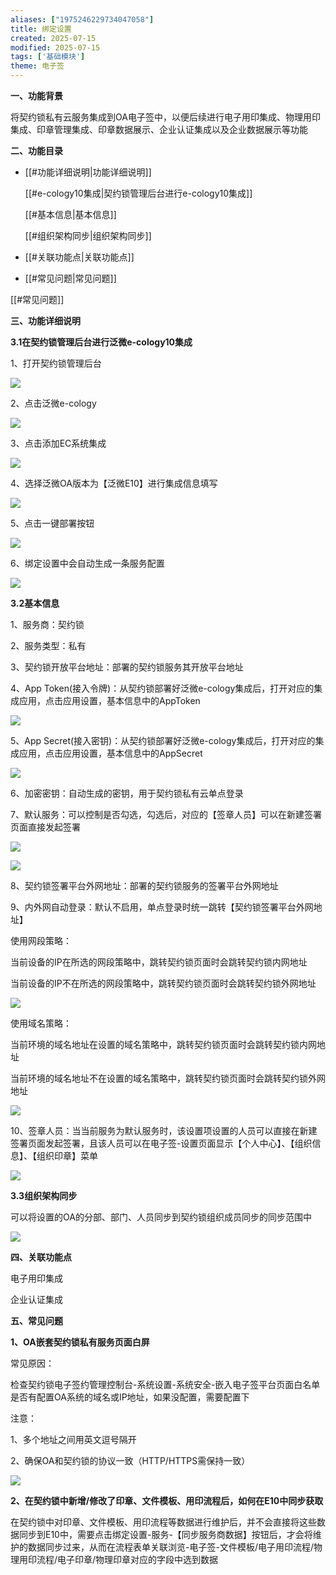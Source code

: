 ```yaml
---
aliases: ["1975246229734047058"]
title: 绑定设置
created: 2025-07-15
modified: 2025-07-15
tags: ['基础模块']
theme: 电子签
---
```


**一、功能背景**

将契约锁私有云服务集成到OA电子签中，以便后续进行电子用印集成、物理用印集成、印章管理集成、印章数据展示、企业认证集成以及企业数据展示等功能

**二、功能目录**

- [[#功能详细说明|功能详细说明]]

  [[#e-cology10集成|契约锁管理后台进行e-cology10集成]]

  [[#基本信息|基本信息]]

  [[#组织架构同步|组织架构同步]]

- [[#关联功能点|关联功能点]]
- [[#常见问题|常见问题]]

[[#常见问题]]

**三、功能详细说明**

**3.1在契约锁管理后台进行泛微e-cology10集成**

1、打开契约锁管理后台

![](https://myhelpdoc.oss-cn-heyuan.aliyuncs.com/mdimages/fe20feb1d27280cbbfca48ff4c0a48d8.jpg)

2、点击泛微e-cology

![](https://myhelpdoc.oss-cn-heyuan.aliyuncs.com/mdimages/650b63216e0bf1080af15ad9e4043604.jpg)

3、点击添加EC系统集成

![](https://myhelpdoc.oss-cn-heyuan.aliyuncs.com/mdimages/0f0c73f1dcd318911247506b26dc5a16.jpg)

4、选择泛微OA版本为【泛微E10】进行集成信息填写

![](https://myhelpdoc.oss-cn-heyuan.aliyuncs.com/mdimages/4b05a3aeaa37d59cbe512524a3495eee.jpg)

5、点击一键部署按钮

![](https://myhelpdoc.oss-cn-heyuan.aliyuncs.com/mdimages/190728dce7ecf682ac6efb1e2390579c.jpg)

6、绑定设置中会自动生成一条服务配置

![](https://myhelpdoc.oss-cn-heyuan.aliyuncs.com/mdimages/1110f2a36e7295109b9afa7e475e7e60.jpg)

**3.2基本信息**

1、服务商：契约锁

2、服务类型：私有

3、契约锁开放平台地址：部署的契约锁服务其开放平台地址

4、App Token(接入令牌)：从契约锁部署好泛微e-cology集成后，打开对应的集成应用，点击应用设置，基本信息中的AppToken

![](https://myhelpdoc.oss-cn-heyuan.aliyuncs.com/mdimages/ede846399e926d4347b0da321efe7775.jpg)

5、App Secret(接入密钥)：从契约锁部署好泛微e-cology集成后，打开对应的集成应用，点击应用设置，基本信息中的AppSecret

![](https://myhelpdoc.oss-cn-heyuan.aliyuncs.com/mdimages/4a94e16b7e72195663179f266f7e10d8.jpg)

6、加密密钥：自动生成的密钥，用于契约锁私有云单点登录

7、默认服务：可以控制是否勾选，勾选后，对应的【签章人员】可以在新建签署页面直接发起签署

![](https://myhelpdoc.oss-cn-heyuan.aliyuncs.com/mdimages/5321c99e63e43104f9afb29ca3826cfb.jpg)

![](https://myhelpdoc.oss-cn-heyuan.aliyuncs.com/mdimages/6f94223669754315c7806e0ddfb9b2c6.jpg)

8、契约锁签署平台外网地址：部署的契约锁服务的签署平台外网地址

9、内外网自动登录：默认不启用，单点登录时统一跳转【契约锁签署平台外网地址】

使用网段策略：

当前设备的IP在所选的网段策略中，跳转契约锁页面时会跳转契约锁内网地址

当前设备的IP不在所选的网段策略中，跳转契约锁页面时会跳转契约锁外网地址

![](https://myhelpdoc.oss-cn-heyuan.aliyuncs.com/mdimages/2940560fe2b1238c9bf50510c0c7ce60.jpg)

使用域名策略：

当前环境的域名地址在设置的域名策略中，跳转契约锁页面时会跳转契约锁内网地址

当前环境的域名地址不在设置的域名策略中，跳转契约锁页面时会跳转契约锁外网地址

![](https://myhelpdoc.oss-cn-heyuan.aliyuncs.com/mdimages/8a7dccf8c28937fecabb83dcf489ec60.jpg)

10、签章人员：当当前服务为默认服务时，该设置项设置的人员可以直接在新建签署页面发起签署，且该人员可以在电子签-设置页面显示【个人中心】、【组织信息】、【组织印章】菜单

![](https://myhelpdoc.oss-cn-heyuan.aliyuncs.com/mdimages/3030b1ed9e900fcf91034558b3eeebc9.jpg)

**3.3组织架构同步**

可以将设置的OA的分部、部门、人员同步到契约锁组织成员同步的同步范围中

![](https://myhelpdoc.oss-cn-heyuan.aliyuncs.com/mdimages/5b3966fd1e92b51b92cf4874919663ca.jpg)

**四、关联功能点**

电子用印集成

企业认证集成

**五、常见问题**

**1、OA嵌套契约锁私有服务页面白屏**

常见原因：

检查契约锁电子签约管理控制台-系统设置-系统安全-嵌入电子签平台页面白名单是否有配置OA系统的域名或IP地址，如果没配置，需要配置下

注意：

1、多个地址之间用英文逗号隔开

2、确保OA和契约锁的协议一致（HTTP/HTTPS需保持一致）

![](https://myhelpdoc.oss-cn-heyuan.aliyuncs.com/mdimages/2d2d652bb8f1313ea2e03fb83a0b5048.jpg)

**2、在契约锁中新增/修改了印章、文件模板、用印流程后，如何在E10中同步获取**

在契约锁中对印章、文件模板、用印流程等数据进行维护后，并不会直接将这些数据同步到E10中，需要点击绑定设置-服务-【同步服务商数据】按钮后，才会将维护的数据同步过来，从而在流程表单关联浏览-电子签-文件模板/电子用印流程/物理用印流程/电子印章/物理印章对应的字段中选到数据


